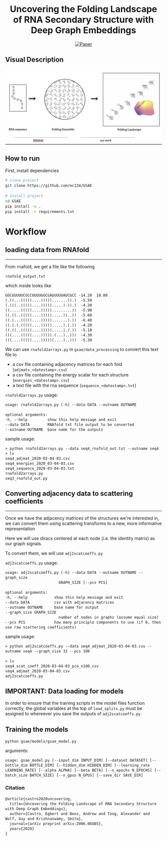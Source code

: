 
<div align="center">    
 
# Uncovering the Folding Landscape of RNA Secondary Structure with Deep Graph Embeddings
<!-- 
[![Paper](http://img.shields.io/badge/paper-arxiv.2006.06885.svg)](https://arxiv.org/abs/2006.06885)

[![Conference](http://img.shields.io/badge/ICLR-GRL+-2020-4b44ce.svg)](https://papers.nips.cc/book/advances-in-neural-information-processing-systems-31-2018)  
 -->

[![Paper](https://img.shields.io/badge/arxiv-2006.06885-B31B1B.svg)](https://arxiv.org/abs/2006.06885)




<!--  
Conference   
-->   
</div>
 
## Visual Description   
![visual overview](./assets/overview.png)

## How to run   
First, install dependencies   
```bash
# clone project   
git clone https://github.com/ec134/GSAE   

# install project   
cd GSAE
pip install -e .   
pip install -r requirements.txt
 ```   
 
 
# Workflow

## loading data from RNAfold
---


From rnafold, we get a file like the following

    rnafold_output.txt

which inside looks like

    GGCGUUUUCGCCUUUUGGCGAUUUUUAUCGCC -14.20  10.00
    (.((...(((((....))))).......)).)  -5.50
    (.(((..(((((....))))).....).)).)  -4.20
    ((.....(((((....))))).........))  -5.90
    ((.((..(((((....))))).....))..))  -5.60
    ((.(...(((((....))))).......).))  -6.40
    ((.(.(.(((((....))))).....).).))  -4.20
    ((.((..(((((....))))).....).).))  -5.10
    (((....(((((....))))).(...)..)))  -4.30
    (((....(((((....)))))(....)..)))  -5.30

We can use `rnafold2arrays.py` in `gsae/data_processing` to convert this text file to

- a csv file containing adjacency matrices for each fold (`adjmats_<datestamp>.csv`)
- a csv file containing the energy scalar for each structure (`energies_<datestamp>.csv`)
- a text file with the rna sequence (`sequence_<datestamp>.txt`)

`rnafold2arrays.py` usage:

    usage: rnafold2arrays.py [-h] --data DATA --outname OUTNAME

    optional arguments:
    -h, --help         show this help message and exit
    --data DATA        RNAfold txt file output to be converted
    --outname OUTNAME  base name for the outputs

sample usage:

    > python rnafold2arrays.py --data seq4_rnafold_out.txt --outname seq4
    > ls
    seq4_adjmat_2020-03-04-03.csv
    seq4_energies_2020_03-04-03.csv
    seq4_sequence_2020-03-04-03.txt
    rnafold2arrays.py
    seq3_rnafold_out.py


## Converting adjacency data to scattering coefficients
---


Once we have the adjacency matrices of the structures we're interested in, we can convert them using scattering transforms to a new, more informative representation

Here we will use diracs centered at each node (i.e. the identity matrix) as our graph signals.

To convert them, we will use `adj2scatcoeffs.py`

`adj2scatcoeffs.py` usage:

    usage: adj2scatcoeffs.py [-h] --data DATA --outname OUTNAME --graph_size
                            GRAPH_SIZE [--pcs PCS]

    optional arguments:
    -h, --help            show this help message and exit
    --data DATA           csv with adjacency matrices
    --outname OUTNAME     base name for output
    --graph_size GRAPH_SIZE
                            number of nodes in graphs (assume equal size)
    --pcs PCS             how many principle components to use (if 0, then use raw scattering coefficients)

sample usage:

    > python adj2scatcoeffs.py --data seq4_adjmat_2020-03-04-03.csv --outname seq4 --graph_size 32 --pcs 100

    > ls
    seq4_scat_coeff_2020-03-04-03_pca_n100.csv
    seq4_adjmat_2020-03-04-03.csv
    adj2scatcoeffs.py



## IMPORTANT: Data loading for models

In order to ensure that the training scripts in the model files function correctly, the global variables at the top of `load_splits.py`  must be assigned to whereever you save the outputs of `adj2scatcoeffs.py`. 


## Training the models

    python gsae/models/gsae_model.py 

  
arguments:

    usage: gsae_model.py [--input_dim INPUT_DIM] [--dataset DATASET] [--bottle_dim BOTTLE_DIM] [--hidden_dim HIDDEN_DIM] [--learning_rate LEARNING_RATE] [--alpha ALPHA] [--beta BETA] [--n_epochs N_EPOCHS] [--batch_size BATCH_SIZE] [--n_gpus N_GPUS] [--save_dir SAVE_DIR]


### Citation   
```
@article{castro2020uncovering,
  title={Uncovering the Folding Landscape of RNA Secondary Structure with Deep Graph Embeddings},
  author={Castro, Egbert and Benz, Andrew and Tong, Alexander and Wolf, Guy and Krishnaswamy, Smita},
  journal={arXiv preprint arXiv:2006.06885},
  year={2020}
}
```   
